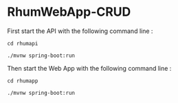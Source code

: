 # RhumWebApp-CRUD

First start the API with the following command line :

`cd rhumapi`

`./mvnw spring-boot:run`

Then start the Web App with the following command line :

`cd rhumapp`

`./mvnw spring-boot:run`
